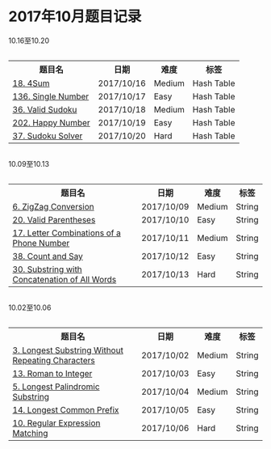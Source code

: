 # 2017年10月题目记录

10.16至10.20

<div style="overflow-x: auto; width:100%;text-align:center;">
<table>  
    <tr>
        <th>题目名</th>
        <th>日期</th>
        <th>难度</th>
        <th>标签</th>
    </tr>
    <tr>  
        <td><a href="https://leetcode.com/problems/4sum/description/">18. 4Sum</a></td>  
        <td>2017/10/16</td>  
        <td>Medium</td>  
        <td>Hash Table</td>  
    </tr> 
    <tr>  
        <td><a href="https://leetcode.com/problems/single-number/description/">136. Single Number</a></td>  
        <td>2017/10/17</td>  
        <td>Easy</td>  
        <td>Hash Table</td>  
    </tr> 
    <tr>  
        <td><a href="https://leetcode.com/problems/valid-sudoku/description/">36. Valid Sudoku</a></td>  
        <td>2017/10/18</td>  
        <td>Medium</td>  
        <td>Hash Table</td>  
    </tr> 
    <tr>  
        <td><a href="https://leetcode.com/problems/happy-number/description/">202. Happy Number</a></td>  
        <td>2017/10/19</td>  
        <td>Easy</td>  
        <td>Hash Table</td>  
    </tr> 
    <tr>  
        <td><a href="https://leetcode.com/problems/sudoku-solver/description/">37. Sudoku Solver</a></td>  
        <td>2017/10/20</td>  
        <td>Hard</td>  
        <td>Hash Table</td>  
    </tr>
</table> 
</div>

10.09至10.13

<div style="overflow-x: auto; width:100%;text-align:center;">
<table>  
    <tr>
        <th>题目名</th>
        <th>日期</th>
        <th>难度</th>
        <th>标签</th>
    </tr>
    <tr>  
        <td><a href="https://leetcode.com/problems/zigzag-conversion/description/">6. ZigZag Conversion</a></td>  
        <td>2017/10/09</td>  
        <td>Medium</td>  
        <td>String</td>  
    </tr> 
    <tr>  
        <td><a href="https://leetcode.com/problems/valid-parentheses/description/">20. Valid Parentheses</a></td>  
        <td>2017/10/10</td>  
        <td>Easy</td>  
        <td>String</td>  
    </tr> 
    <tr>  
        <td><a href="https://leetcode.com/problems/letter-combinations-of-a-phone-number/description/">17. Letter Combinations of a Phone Number</a></td>  
        <td>2017/10/11</td>  
        <td>Medium</td>  
        <td>String</td>  
    </tr> 
    <tr>  
        <td><a href="https://leetcode.com/problems/count-and-say/description/">38. Count and Say</a></td>  
        <td>2017/10/12</td>  
        <td>Easy</td>  
        <td>String</td>  
    </tr> 
    <tr>  
        <td><a href="https://leetcode.com/problems/substring-with-concatenation-of-all-words/description/">30. Substring with Concatenation of All Words</a></td>  
        <td>2017/10/13</td>  
        <td>Hard</td>  
        <td>String</td>  
    </tr>
</table>  
</div>

10.02至10.06
<div style="overflow-x: auto; width:100%;text-align:center;">
<table>  
    <tr>
        <th>题目名</th>
        <th>日期</th>
        <th>难度</th>
        <th>标签</th>
    </tr>
    <tr>  
        <td><a href="https://leetcode.com/problems/longest-substring-without-repeating-characters/description/">3. Longest Substring Without Repeating Characters</a></td>  
        <td>2017/10/02</td>  
        <td>Medium</td>  
        <td>String</td>  
    </tr>  
    <tr>  
        <td><a href="https://leetcode.com/problems/roman-to-integer/description/">13. Roman to Integer</a></td>  
        <td>2017/10/03</td>  
        <td>Easy</td>  
        <td>String</td>  
    </tr>
    <tr>  
        <td><a href="https://leetcode.com/problems/longest-palindromic-substring/description/">5. Longest Palindromic Substring</a></td>  
        <td>2017/10/04</td>  
        <td>Medium</td>  
        <td>String</td>  
    </tr> 
    <tr>  
        <td><a href="https://leetcode.com/problems/longest-common-prefix/description/">14. Longest Common Prefix</a></td>  
        <td>2017/10/05</td>  
        <td>Easy</td>  
        <td>String</td>  
    </tr> 
    <tr>  
        <td><a href="https://leetcode.com/problems/regular-expression-matching/description/">10. Regular Expression Matching</a></td>  
        <td>2017/10/06</td>  
        <td>Hard</td>  
        <td>String</td>  
    </tr> 
</table>  
</div>